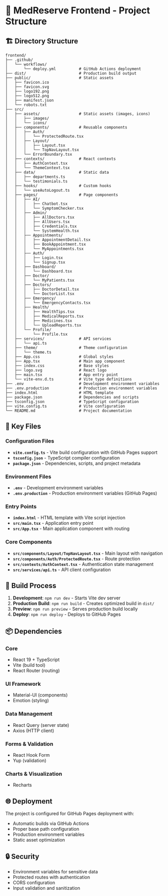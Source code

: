# 📁 MedReserve Frontend - Project Structure

## 🏗️ Directory Structure

```
frontend/
├── .github/
│   └── workflows/
│       └── deploy.yml          # GitHub Actions deployment
├── dist/                       # Production build output
├── public/                     # Static assets
│   ├── favicon.ico
│   ├── favicon.svg
│   ├── logo192.png
│   ├── logo512.png
│   ├── manifest.json
│   └── robots.txt
├── src/
│   ├── assets/                 # Static assets (images, icons)
│   │   ├── images/
│   │   └── icons/
│   ├── components/             # Reusable components
│   │   ├── Auth/
│   │   │   └── ProtectedRoute.tsx
│   │   ├── Layout/
│   │   │   ├── Layout.tsx
│   │   │   └── TopNavLayout.tsx
│   │   └── ErrorBoundary.tsx
│   ├── contexts/               # React contexts
│   │   ├── AuthContext.tsx
│   │   └── ThemeContext.tsx
│   ├── data/                   # Static data
│   │   ├── departments.ts
│   │   └── testimonials.ts
│   ├── hooks/                  # Custom hooks
│   │   └── useAutoLogout.ts
│   ├── pages/                  # Page components
│   │   ├── AI/
│   │   │   ├── Chatbot.tsx
│   │   │   └── SymptomChecker.tsx
│   │   ├── Admin/
│   │   │   ├── AllDoctors.tsx
│   │   │   ├── AllUsers.tsx
│   │   │   ├── Credentials.tsx
│   │   │   └── SystemHealth.tsx
│   │   ├── Appointments/
│   │   │   ├── AppointmentDetail.tsx
│   │   │   ├── BookAppointment.tsx
│   │   │   └── MyAppointments.tsx
│   │   ├── Auth/
│   │   │   ├── Login.tsx
│   │   │   └── Signup.tsx
│   │   ├── Dashboard/
│   │   │   └── Dashboard.tsx
│   │   ├── Doctor/
│   │   │   └── MyPatients.tsx
│   │   ├── Doctors/
│   │   │   ├── DoctorDetail.tsx
│   │   │   └── DoctorList.tsx
│   │   ├── Emergency/
│   │   │   └── EmergencyContacts.tsx
│   │   ├── Health/
│   │   │   ├── HealthTips.tsx
│   │   │   ├── MedicalReports.tsx
│   │   │   ├── Medicines.tsx
│   │   │   └── UploadReports.tsx
│   │   └── Profile/
│   │       └── Profile.tsx
│   ├── services/               # API services
│   │   └── api.ts
│   ├── theme/                  # Theme configuration
│   │   └── theme.ts
│   ├── App.css                 # Global styles
│   ├── App.tsx                 # Main app component
│   ├── index.css               # Base styles
│   ├── logo.svg                # React logo
│   ├── main.tsx                # App entry point
│   └── vite-env.d.ts           # Vite type definitions
├── .env                        # Development environment variables
├── .env.production             # Production environment variables
├── index.html                  # HTML template
├── package.json                # Dependencies and scripts
├── tsconfig.json               # TypeScript configuration
├── vite.config.ts              # Vite configuration
└── README.md                   # Project documentation
```

## 🔧 Key Files

### Configuration Files
- **`vite.config.ts`** - Vite build configuration with GitHub Pages support
- **`tsconfig.json`** - TypeScript compiler configuration
- **`package.json`** - Dependencies, scripts, and project metadata

### Environment Files
- **`.env`** - Development environment variables
- **`.env.production`** - Production environment variables (GitHub Pages)

### Entry Points
- **`index.html`** - HTML template with Vite script injection
- **`src/main.tsx`** - Application entry point
- **`src/App.tsx`** - Main application component with routing

### Core Components
- **`src/components/Layout/TopNavLayout.tsx`** - Main layout with navigation
- **`src/components/Auth/ProtectedRoute.tsx`** - Route protection
- **`src/contexts/AuthContext.tsx`** - Authentication state management
- **`src/services/api.ts`** - API client configuration

## 🚀 Build Process

1. **Development**: `npm run dev` - Starts Vite dev server
2. **Production Build**: `npm run build` - Creates optimized build in `dist/`
3. **Preview**: `npm run preview` - Serves production build locally
4. **Deploy**: `npm run deploy` - Deploys to GitHub Pages

## 📦 Dependencies

### Core
- React 19 + TypeScript
- Vite (build tool)
- React Router (routing)

### UI Framework
- Material-UI (components)
- Emotion (styling)

### Data Management
- React Query (server state)
- Axios (HTTP client)

### Forms & Validation
- React Hook Form
- Yup (validation)

### Charts & Visualization
- Recharts

## 🌐 Deployment

The project is configured for GitHub Pages deployment with:
- Automatic builds via GitHub Actions
- Proper base path configuration
- Production environment variables
- Static asset optimization

## 🔒 Security

- Environment variables for sensitive data
- Protected routes with authentication
- CORS configuration
- Input validation and sanitization
